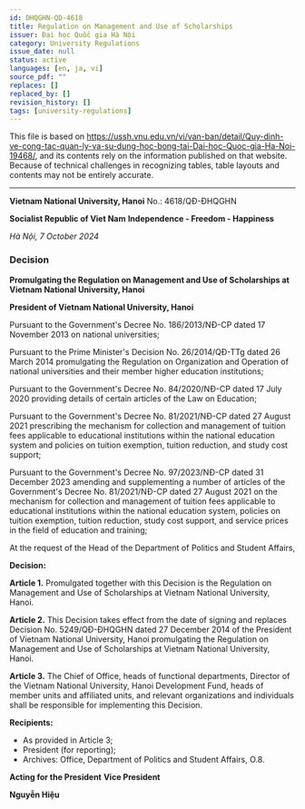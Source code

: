```yaml
---
id: DHQGHN-QD-4618
title: Regulation on Management and Use of Scholarships
issuer: Đại học Quốc gia Hà Nội
category: University Regulations
issue_date: null
status: active
languages: [en, ja, vi]
source_pdf: ""
replaces: []
replaced_by: []
revision_history: []
tags: [university-regulations]
---
```

This file is based on https://ussh.vnu.edu.vn/vi/van-ban/detail/Quy-dinh-ve-cong-tac-quan-ly-va-su-dung-hoc-bong-tai-Dai-hoc-Quoc-gia-Ha-Noi-19468/, and its contents rely on the information published on that website.
Because of technical challenges in recognizing tables, table layouts and contents may not be entirely accurate.

---

**Vietnam National University, Hanoi**
No.: 4618/QĐ-ĐHQGHN

**Socialist Republic of Viet Nam**
**Independence - Freedom - Happiness**

*Hà Nội, 7 October 2024*

### Decision
**Promulgating the Regulation on Management and Use of Scholarships at Vietnam National University, Hanoi**

**President of Vietnam National University, Hanoi**

Pursuant to the Government's Decree No. 186/2013/NĐ-CP dated 17 November 2013 on national universities;

Pursuant to the Prime Minister's Decision No. 26/2014/QĐ-TTg dated 26 March 2014 promulgating the Regulation on Organization and Operation of national universities and their member higher education institutions;

Pursuant to the Government's Decree No. 84/2020/NĐ-CP dated 17 July 2020 providing details of certain articles of the Law on Education;

Pursuant to the Government's Decree No. 81/2021/NĐ-CP dated 27 August 2021 prescribing the mechanism for collection and management of tuition fees applicable to educational institutions within the national education system and policies on tuition exemption, tuition reduction, and study cost support;

Pursuant to the Government's Decree No. 97/2023/NĐ-CP dated 31 December 2023 amending and supplementing a number of articles of the Government's Decree No. 81/2021/NĐ-CP dated 27 August 2021 on the mechanism for collection and management of tuition fees applicable to educational institutions within the national education system, policies on tuition exemption, tuition reduction, study cost support, and service prices in the field of education and training;

At the request of the Head of the Department of Politics and Student Affairs,

**Decision:**

**Article 1.** Promulgated together with this Decision is the Regulation on Management and Use of Scholarships at Vietnam National University, Hanoi.

**Article 2.** This Decision takes effect from the date of signing and replaces Decision No. 5249/QĐ-ĐHQGHN dated 27 December 2014 of the President of Vietnam National University, Hanoi promulgating the Regulation on Management and Use of Scholarships at Vietnam National University, Hanoi.

**Article 3.** The Chief of Office, heads of functional departments, Director of the Vietnam National University, Hanoi Development Fund, heads of member units and affiliated units, and relevant organizations and individuals shall be responsible for implementing this Decision.

**Recipients:**
- As provided in Article 3;
- President (for reporting);
- Archives: Office, Department of Politics and Student Affairs, O.8.

**Acting for the President**
**Vice President**

**Nguyễn Hiệu**
